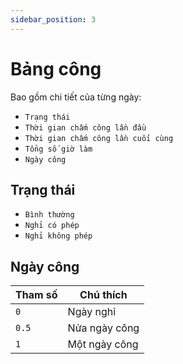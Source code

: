 ```yaml
---
sidebar_position: 3
---
```


# Bảng công

Bao gồm chi tiết của từng ngày:

- `Trạng thái`
- `Thời gian chấm công lần đầu`
- `Thời gian chấm công lần cuối cùng`
- `Tổng số giờ làm`
- `Ngày công`

## Trạng thái

- `Bình thường`
- `Nghỉ có phép`
- `Nghỉ không phép`

## Ngày công

| Tham số | Chú thích     |
| ------- | ------------- |
| `0`     | Ngày nghỉ     |
| `0.5`   | Nửa ngày công |
| `1`     | Một ngày công |
